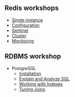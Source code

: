 ## Redis workshops
* [Single instance](https://github.com/up1/course-imc-devops-5-days/blob/main/database/workshop/redis.md)
* [Configuration](https://github.com/up1/course-imc-devops-5-days/blob/main/database/workshop/redis-config.md)
* [Sentinel](https://github.com/up1/course-imc-devops-5-days/blob/main/database/workshop/redis-sentinel.md)
* [Cluster](https://github.com/up1/course-imc-devops-5-days/blob/main/database/workshop/redis-cluster.md)
* [Monitoring](https://github.com/up1/course-imc-devops-5-days/blob/main/database/workshop/redis-monitoring.md)

## RDBMS workshop
* PostgreSQL
  * [Installation](https://github.com/up1/course-imc-devops-5-days/blob/main/database/workshop-postgres/start.md)
  * [Explain and Analyze SQL](https://github.com/up1/course-imc-devops-5-days/blob/main/database/workshop-postgres/explain-analyze.md)
  * [Working with Indexes](https://github.com/up1/course-imc-devops-5-days/blob/main/database/workshop-postgres/indexes.md)
  * [Tuning Joins]((https://github.com/up1/course-imc-devops-5-days/blob/main/database/workshop-postgres/tuning-joins.md))
